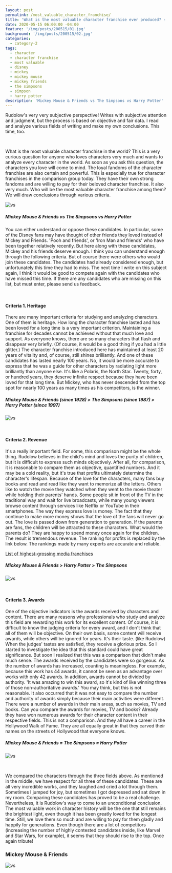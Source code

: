 ```yaml
---
layout: post
permalink: /most_valuable_character_franchise/
title: 'What is the most valuable character franchise ever produced? - Part.1'
date: 2020-05-15 06:00:00 -04:00
feature: '/img/posts/200515/01.jpg'
background: '/img/posts/200515/02.jpg'
categories:
  - category-2
tags:
  - character
  - character franchise
  - most valuable
  - disney
  - mickey
  - mickey mouse
  - mickey friends
  - the simpsons
  - simpson
  - harry potter
description: 'Mickey Mouse & Friends vs The Simpsons vs Harry Potter'
---
```


Rudolow's very very subjective perspective! Writes with subjective attention and judgment, but the process is based on objective and fair data. I read and analyze various fields of writing and make my own conclusions. This time, too.

<br>



What is the most valuable character franchise in the world? This is a very curious question for anyone who loves characters very much and wants to analyze every character in the world. As soon as you ask this question, the characters you love will come to mind. The loyal fandoms of the character franchise are also certain and powerful. This is especially true for character franchises in the comparison group today. They have their own strong fandoms and are willing to pay for their beloved character franchise. It also very much. Who will be the most valuable character franchise among them? We will draw conclusions through various criteria.



![vs](/img/posts/200515/03.jpg)



##### Mickey Mouse & Friends vs The Simpsons vs Harry Potter



You can either understand or oppose these candidates. In particular, some of the Disney fans may have thought of other friends they loved instead of Mickey and Friends. 'Pooh and friends', or 'Iron Man and friends' who have been together relatively recently. But here along with these candidates, Mickey and his friends deserve enough. I think you can understand enough through the following criteria. But of course there were others who would join these candidates. The candidates had already considered enough, but unfortunately this time they had to miss. The next time I write on this subject again, I think it would be good to compete again with the candidates who have missed this time. If there are any candidates who are missing on this list, but must enter, please send us feedback.

<br>



#### Criteria 1. Heritage



There are many important criteria for studying and analyzing characters. One of them is heritage. How long the character franchise lasted and has been loved for a long time is a very important criterion. Maintaining a franchise for decades cannot be achieved without that much love and support. As everyone knows, there are so many characters that flash and disappear very briefly. (Of course, it would be a good thing if you had a little glitter.) The character franchise introduced here has maintained at least 20 years of vitality and, of course, still shines brilliantly. And one of these candidates has lasted nearly 100 years. No, it would be more accurate to express that he was a guide for other characters by radiating light more brilliantly than anyone else. It's like a Polaris, the North Star. Twenty, forty, or hundred years, they deserve infinite respect because they have been loved for that long time. But Mickey, who has never descended from the top spot for nearly 100 years as many times as his competitors, is the winner.



##### Mickey Mouse & Friends (since 1928) > The Simpsons (since 1987) > Harry Potter (since 1997)



![vs](/img/posts/200515/04.jpg)

<br>



#### Criteria 2. Revenue



It's a really important field. For some, this comparison might be the whole thing. Rudolow believes in the child's mind and loves the purity of children, but it is difficult to express such minds objectively. After all, for comparison, it is reasonable to compare them as objective, quantified numbers. And it may be a cold reality, but it's true that profits ultimately determine the character's lifespan. Because of the love for the characters, many fans buy books and read and read like they want to memorize all the letters. Others like to watch the movie they watched when they went to the movie theater while holding their parents' hands. Some people sit in front of the TV in the traditional way and wait for live broadcasts, while many young viewers browse content through services like Netflix or YouTube in their smartphones. The way they express love is money. The fact that they continue to make more money shows that the love of the fans will never go out. The love is passed down from generation to generation. If the parents are fans, the children will be attracted to these characters. What would the parents do? They are happy to spend money once again for the children. The result is tremendous revenue. The ranking for profits is replaced by the link below. The rankings made by many experts are accurate and reliable.

[List of highest-grossing media franchises](https://en.wikipedia.org/wiki/List_of_highest-grossing_media_franchises)



##### Mickey Mouse & Friends > Harry Potter > The Simpsons



![vs](/img/posts/200515/05.jpg)

<br>



#### Criteria 3. Awards



One of the objective indicators is the awards received by characters and content. There are many reasons why professionals who study and analyze this field are rewarding this work for its excellent content. Of course, it is difficult to know the judging criteria for every award, and I don't think that all of them will be objective. On their own basis, some content will receive awards, while others will be ignored for years. It's their taste. (like Rudolow) When the judges' tastes are satisfied, they receive a glorious prize. So I started to investigate the idea that this standard could have great significance. But soon I realized that this was a comparison that didn't make much sense. The awards received by the candidates were so gorgeous. As the number of awards has increased, counting is meaningless. For example, because this work has 44 awards, it cannot be seen as an advantage over works with only 42 awards. In addition, awards cannot be divided by authority. 'It was amazing to win this award, so it's kind of like winning three of those non-authoritative awards.' You may think, but this is not reasonable. It also occurred that it was not easy to compare the number and authority of awards simply because their main activities were different. There were a number of awards in their main areas, such as movies, TV and books. Can you compare the awards for movies, TV and books? Already they have won numerous awards for their character content in their respective fields. This is not a comparison. And they all have a career in the Hollywood Walk of Fame. They are all equally great in that they carved their names on the streets of Hollywood that everyone knows.



##### Mickey Mouse & Friends = The Simpsons = Harry Potter



![vs](/img/posts/200515/06.jpg)

<br>



We compared the characters through the three fields above. As mentioned in the middle, we have respect for all three of these candidates. These are all very incredible works, and they laughed and cried a lot through them. Sometimes I jumped for joy, but sometimes I got depressed and sat down in my room. Comparing these candidates has proved to be a real challenge. Nevertheless, it is Rudolow's way to come to an unconditional conclusion. The most valuable work in character history will be the one that still remains the brightest light, even though it has been greatly loved for the longest time. Still, we love them so much and are willing to pay for them gladly and happily for generations. Even though there are a lot of competitors (increasing the number of highly contested candidates inside, like Marvel and Star Wars, for example), it seems that they should rise to the top. Once again tribute!



### Mickey Mouse & Friends



![vs](/img/posts/200515/07.jpg)

<br>